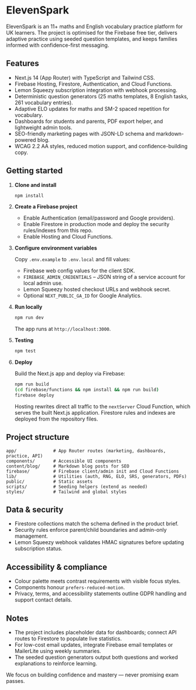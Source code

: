 # ElevenSpark

ElevenSpark is an 11+ maths and English vocabulary practice platform for UK learners. The project is optimised for the Firebase
free tier, delivers adaptive practice using seeded question templates, and keeps families informed with confidence-first
messaging.

## Features

- Next.js 14 (App Router) with TypeScript and Tailwind CSS.
- Firebase Hosting, Firestore, Authentication, and Cloud Functions.
- Lemon Squeezy subscription integration with webhook processing.
- Deterministic question generators (25 maths templates, 8 English tasks, 261 vocabulary entries).
- Adaptive ELO updates for maths and SM-2 spaced repetition for vocabulary.
- Dashboards for students and parents, PDF export helper, and lightweight admin tools.
- SEO-friendly marketing pages with JSON-LD schema and markdown-powered blog.
- WCAG 2.2 AA styles, reduced motion support, and confidence-building copy.

## Getting started

1. **Clone and install**

   ```bash
   npm install
   ```

2. **Create a Firebase project**

   - Enable Authentication (email/password and Google providers).
   - Enable Firestore in production mode and deploy the security rules/indexes from this repo.
   - Enable Hosting and Cloud Functions.

3. **Configure environment variables**

   Copy `.env.example` to `.env.local` and fill values:

   - Firebase web config values for the client SDK.
   - `FIREBASE_ADMIN_CREDENTIALS` – JSON string of a service account for local admin use.
   - Lemon Squeezy hosted checkout URLs and webhook secret.
   - Optional `NEXT_PUBLIC_GA_ID` for Google Analytics.

4. **Run locally**

   ```bash
   npm run dev
   ```

   The app runs at `http://localhost:3000`.

5. **Testing**

   ```bash
   npm test
   ```

6. **Deploy**

   Build the Next.js app and deploy via Firebase:

   ```bash
   npm run build
   (cd firebase/functions && npm install && npm run build)
   firebase deploy
   ```

   Hosting rewrites direct all traffic to the `nextServer` Cloud Function, which serves the built Next.js application. Firestore
   rules and indexes are deployed from the repository files.

## Project structure

```
app/              # App Router routes (marketing, dashboards, practice, API)
components/       # Accessible UI components
content/blog/     # Markdown blog posts for SEO
firebase/         # Firebase client/admin init and Cloud Functions
lib/              # Utilities (auth, RNG, ELO, SRS, generators, PDFs)
public/           # Static assets
scripts/          # Seeding helpers (extend as needed)
styles/           # Tailwind and global styles
```

## Data & security

- Firestore collections match the schema defined in the product brief.
- Security rules enforce parent/child boundaries and admin-only management.
- Lemon Squeezy webhook validates HMAC signatures before updating subscription status.

## Accessibility & compliance

- Colour palette meets contrast requirements with visible focus styles.
- Components honour `prefers-reduced-motion`.
- Privacy, terms, and accessibility statements outline GDPR handling and support contact details.

## Notes

- The project includes placeholder data for dashboards; connect API routes to Firestore to populate live statistics.
- For low-cost email updates, integrate Firebase email templates or MailerLite using weekly summaries.
- The seeded question generators output both questions and worked explanations to reinforce learning.

We focus on building confidence and mastery — never promising exam passes.
